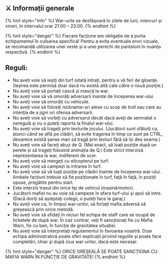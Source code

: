 ## ⚔️ Informații generale 

{% hint style="info" %}
War-urile se desfășoară în zilele de luni, miercuri și vineri, în intervalul orar 21:00 – 23:00.
{% endhint %}

{% hint style="danger" %}
Fiecare facțiune are obligația de a purta echipamentul în culoarea specifică!
Pentru a evita eventuale erori vizuale, se recomandă utilizarea unei veste și a unei perechi de pantaloni în nuanța respectivă.
{% endhint %}

## Reguli:

* Nu aveți voie să ieșiți din turf odată intrați, pentru a vă feri de gloanțe. (Ieșirea este permisă doar dacă nu există altă cale către o nouă poziție.)
* Nu aveți voie să purtați cască și mască la war.
* Nu aveți voie să vă omorâți adversarii înainte de începerea war-ului.
* Nu aveți voie să omorâți cu vehicule.
* Nu aveți voie să folosiți nickname-uri alese cu scop de troll sau care au intenția de a jigni ori ofensa adversarii.
* Nu aveți voie să vorbiți cu adversarul decât dacă aveți de semnalat o neregulă și nu o puteți raporta la finalul war-ului.
* Nu aveți voie să trageți prin texturile jocului. (Jucătorii sunt sfătuiți ca, atunci când se află pe clădiri, să evite tragerea în timp ce sunt pe CTRL, deoarece există șanse mari să tragă prin texturi fără să își dea seama.)
* Nu aveți voie să faceți abuz de Q. (Mai exact, să luați poziție după un perete și să trageți folosind animația de Q.)
Este strict interzisă neprezentarea la war, indiferent de scor.
* Nu aveți voie să mergeți cu elicopterul pe turf.
* Nu aveți voie să campezi la intrarea în turf.
* Nu aveți voie să vă luați poziție pe clădiri înainte de începerea war-ului. Ambele facțiuni trebuie să fie poziționate în turf, față în față, în poziții opuse, pregătite pentru start.
* Este interzis trasul din orice tip de vehicul (mașină/motor).
* Jucătorii mafiei nu au voie să campeze în afara turf-ului și apoi să intre. (Dacă doriți să așteptați colegii, o puteți face la garaj.)
* Nu aveți voie ca, în timpul war-urilor, să forțați mafia adversă să greșească prin orice metodă.
* Nu aveți voie să sfidați în niciun fel echipa de staff care se ocupă de ticketele de după war. În caz contrar, veți fi sancționați fie cu Mafia Warn, fie cu ban, în funcție de gravitatea situației.
* Nu aveți voie să interpretați regulamentul în favoarea voastră. Doar echipa administrativă poate oferi explicații privind regulile și poate face completări, chiar și după ziua war-urilor, dacă este necesar.

{% hint style="danger" %}
ORICE GREȘEALĂ SE POATE SANCȚIONA CU MAFIA WARN ÎN FUNCȚIE DE GRAVITATE!
{% endhint %}